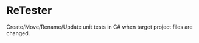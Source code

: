 ReTester
========

Create/Move/Rename/Update unit tests in C# when target project files are changed.
